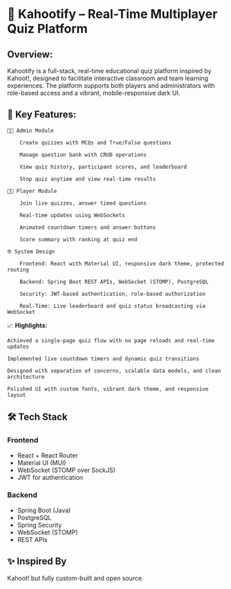 # 🚀 **Kahootify – Real-Time Multiplayer Quiz Platform**

## Overview:
Kahootify is a full-stack, real-time educational quiz platform inspired by Kahoot!, designed to facilitate interactive classroom and team learning experiences. The platform supports both players and administrators with role-based access and a vibrant, mobile-responsive dark UI.

## 🔧 **Key Features:**

    🧑‍🏫 Admin Module

        Create quizzes with MCQs and True/False questions

        Manage question bank with CRUD operations

        View quiz history, participant scores, and leaderboard

        Stop quiz anytime and view real-time results

    🧑‍🎓 Player Module

        Join live quizzes, answer timed questions

        Real-time updates using WebSockets

        Animated countdown timers and answer buttons

        Score summary with ranking at quiz end

    🌐 System Design

        Frontend: React with Material UI, responsive dark theme, protected routing

        Backend: Spring Boot REST APIs, WebSocket (STOMP), PostgreSQL

        Security: JWT-based authentication, role-based authorization

        Real-Time: Live leaderboard and quiz status broadcasting via WebSocket

📈 **Highlights:**

    Achieved a single-page quiz flow with no page reloads and real-time updates

    Implemented live countdown timers and dynamic quiz transitions

    Designed with separation of concerns, scalable data models, and clean architecture

    Polished UI with custom fonts, vibrant dark theme, and responsive layout


## 🛠️ Tech Stack

### Frontend
- React + React Router
- Material UI (MUI)
- WebSocket (STOMP over SockJS)
- JWT for authentication

### Backend
- Spring Boot (Java)
- PostgreSQL
- Spring Security
- WebSocket (STOMP)
- REST APIs

## ✨ Inspired By

Kahoot! but fully custom-built and open source.
